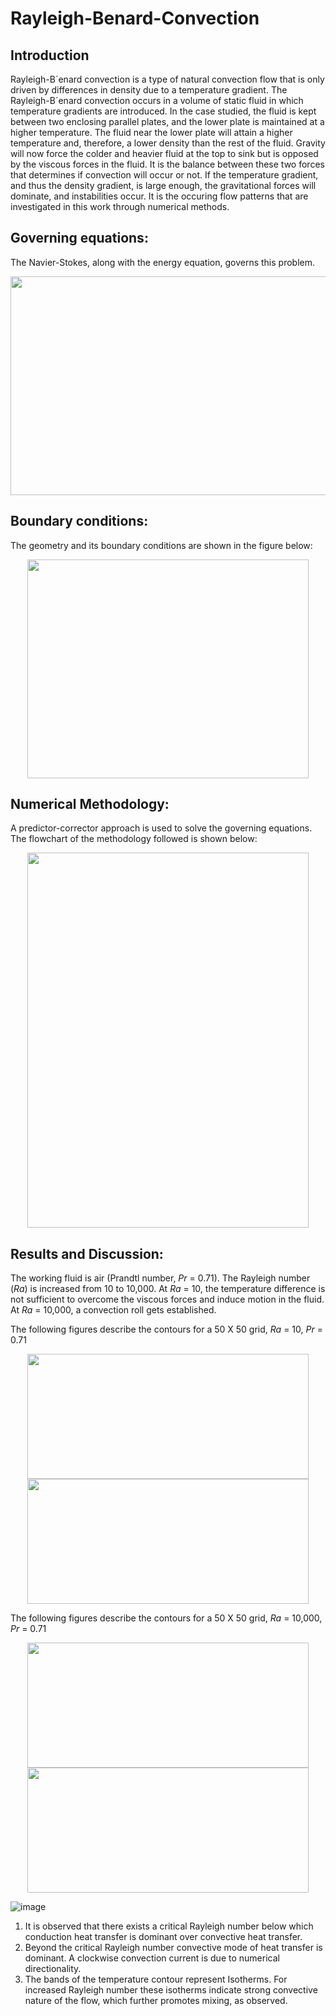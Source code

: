 # Rayleigh-Benard-Convection
## Introduction
Rayleigh-B´enard convection is a type of natural convection flow that is only driven by differences in density due to a temperature gradient. The Rayleigh-B´enard convection occurs in a volume of static fluid in which temperature gradients are introduced. In the case studied, the fluid is kept between two enclosing
parallel plates, and the lower plate is maintained at a higher temperature. The fluid near the lower plate will attain a higher temperature and, therefore, a lower density than the rest of the fluid. Gravity will now force the colder and heavier fluid at the top to sink but is opposed by the viscous forces in the fluid. It is the balance between these two forces that determines if convection will occur or not. If the temperature gradient, and thus the density gradient, is large enough, the gravitational forces will dominate, and instabilities occur. It is the occuring flow patterns that are investigated in this work through numerical methods.

## Governing equations:
The Navier-Stokes, along with the energy equation, governs this problem. 
<div align = "center">
<img src = "https://github.com/bvrsr3/Computational-Fluid-Dynamics/assets/137035712/7b4395ad-a990-4996-b145-ce9af7677788" width = "550" height = "350">
</div>

## Boundary conditions:
The geometry and its boundary conditions are shown in the figure below:
<div align = "center">
<img src = "https://github.com/bvrsr3/Computational-Fluid-Dynamics/assets/137035712/805d9dac-be8e-455b-8ac6-be2aee78478d" width = "450" height = "350">
</div>

## Numerical Methodology:
A predictor-corrector approach is used to solve the governing equations. The flowchart of the methodology followed is shown below:
<div align = "center">
<img src = "https://github.com/bvrsr3/Computational-Fluid-Dynamics/assets/137035712/68be7cc8-ebd9-4d91-b804-1ab887d91dde" width = "450" height = "600">
</div>

## Results and Discussion:
The working fluid is air (Prandtl number, $Pr$ = 0.71). The Rayleigh number $(Ra)$ is increased from 10 to 10,000. At $Ra$ = 10, the temperature difference is not sufficient to overcome the viscous forces and induce motion in the fluid. At $Ra$ = 10,000, a convection roll gets established.

The following figures describe the contours for a 50 X 50 grid, $Ra$ = 10, $Pr$ = 0.71
<div align = "center">
<img src = "https://github.com/bvrsr3/Computational-Fluid-Dynamics/assets/137035712/09d47fa1-7f62-4381-b7f8-4627812fd8f6" width = "450" height = "200">  <img src = "https://github.com/bvrsr3/Computational-Fluid-Dynamics/assets/137035712/354890e9-e265-42ae-8ad4-f6e60d022cfc" width = "450" height = "200">
</div>

The following figures describe the contours for a 50 X 50 grid, $Ra$ = 10,000, $Pr$ = 0.71
<div align = "center">
<img src = "https://github.com/bvrsr3/Computational-Fluid-Dynamics/assets/137035712/11f15254-fa56-4087-a162-6c6d8eddf54e" width = "450" height = "200">  <img src = "https://github.com/bvrsr3/Computational-Fluid-Dynamics/assets/137035712/50604856-1e68-48f5-a2c3-76362f841d09" width = "450" height = "200">
</div>

![image](https://github.com/bvrsr3/Computational-Fluid-Dynamics/assets/137035712/1075f3e0-4db6-4458-af4f-0eb3fd33a097)


1. It is observed that there exists a critical Rayleigh number below which conduction heat transfer is dominant over convective heat transfer.
2. Beyond the critical Rayleigh number convective mode of heat transfer is dominant. A clockwise convection current is due to numerical directionality.
3. The bands of the temperature contour represent Isotherms. For increased Rayleigh number these isotherms indicate strong convective nature of the flow, which further promotes mixing, as observed.

